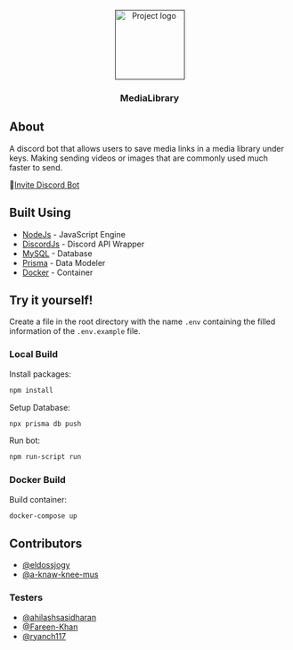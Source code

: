 <p align="center">
  <a href="" rel="noopener">
<img width=125 src="./img/logo.png" alt="Project logo"></a>
</p>

<h3 align="center">MediaLibrary</h3>
 
## About 
A discord bot that allows users to save media links in a media library under keys. Making sending videos or images that are commonly used much faster to send.

🔗[Invite Discord Bot](https://discord.com/api/oauth2/authorize?client_id=910350971299848192&permissions=431644735552&scope=bot%20applications.commands)

##  Built Using 

- [NodeJs](https://nodejs.org/) - JavaScript Engine 
- [DiscordJs](https://discord.js.org/) - Discord API Wrapper
- [MySQL](https://www.mysql.com/) - Database
- [Prisma](https://www.prisma.io/) - Data Modeler
- [Docker](https://www.docker.com/) - Container

 
## Try it yourself!
 Create a file in the root directory with the name `.env` containing the filled information of the `.env.example` file.

### Local Build
Install packages:
```bash
npm install
```

Setup Database:
```bash
npx prisma db push
```

Run bot:
```bash
npm run-script run
```

### Docker Build
Build container:
```bash
docker-compose up
```

##  Contributors
-   [@eldossjogy](https://github.com/eldossjogy)
-   [@a-knaw-knee-mus](https://github.com/a-knaw-knee-mus)

### Testers
-   [@ahilashsasidharan](https://github.com/ahilashsasidharan)
-   [@Fareen-Khan](https://github.com/Fareen-Khan)
-   [@ryanch117](https://github.com/ryanch117)